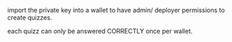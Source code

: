 import the private key into a wallet to have admin/ deployer permissions to create quizzes.

each quizz can only be answered CORRECTLY once per wallet.



